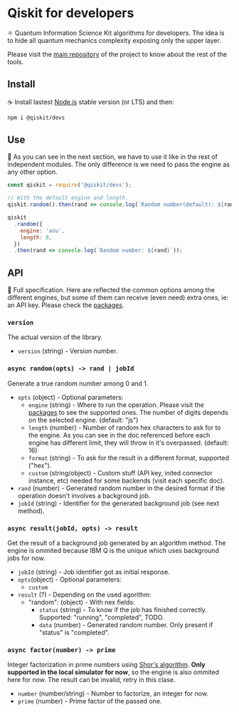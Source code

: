 # Qiskit for developers

:atom_symbol: Quantum Information Science Kit algorithms for developers. The idea is to hide all quantum mechanics complexity exposing only the upper layer.

Please visit the [main repository](https://github.com/Qiskit/qiskit-js) of the project to know about the rest of the tools.

## Install

:coffee: Install lastest [Node.js](https://nodejs.org/download) stable version (or LTS) and then:

```sh
npm i @qiskit/devs
```

## Use

:pencil: As you can see in the next section, we have to use it like in the rest of independent modules. The only difference is we need to pass the engine as any other option.

```js
const qiskit = require('@qiskit/devs');

// With the default engine and length.
qiskit.random().then(rand => console.log(`Random number(default): ${rand}`));

qiskit
  .random({
    engine: 'anu',
    length: 8,
  })
  .then(rand => console.log(`Random number: ${rand}`));
```

## API

:eyes: Full specification. Here are reflected the common options among the different engines, but some of them can receive (even need) extra ones, ie: an API key. Please check the [packages].

### `version`

The actual version of the library.

- `version` (string) - Version number.

### `async random(opts) -> rand | jobId`

Generate a true random number among 0 and 1.

- `opts` (object) - Optional parameters:
  - `engine` (string) - Where to run the operation. Please visit the [packages] to see the supported ones. The number of digits depends on the selected engine. (default: "js")
  - `length` (number) - Number of random hex characters to ask for to the engine. As you can see in the doc referenced before each engine has different limit, they will throw in it's overpassed. (default: 16)
  - `format` (string) - To ask for the result in a different format, supported ("hex").
  - `custom` (string/object) - Custom stuff (API key, inited connector instance, etc) needed for some backends (visit each specific doc).
- `rand` (number) - Generated random number in the desired format if the operation doesn't involves a background job.
- `jobId` (string) - Identifier for the generated background job (see next method).

### `async result(jobId, opts) -> result`

Get the result of a background job generated by an algorithm method. The engine is ommited because IBM Q is the unique which uses background jobs for now.

- `jobId` (string) - Job identifier got as initial response.
- `opts`(object) - Optional parameters:
  - `custom`
- `result` (?) - Depending on the used agorithm:
  - "random": (object) - With nex fields:
    - `status` (string) - To know if the job has finished correctly. Supported: "running", "completed", TODO.
    - `data` (number) - Generated random number. Only present if "status" is "completed".

### `async factor(number) -> prime`

Integer factorization in prime numbers using [Shor's algorithm](https://en.wikipedia.org/wiki/Shor%27s_algorithm). **Only supported in the local simulator for now**, so the engine is also ommited here for now. The result can be invalid, retry in this clase.

- `number` (number/string) - Number to factorize, an integer for now.
- `prime` (number) - Prime factor of the passed one.

[packages]: ./..
